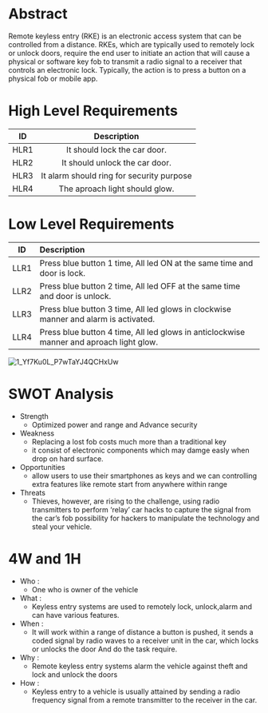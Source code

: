 # Abstract
Remote keyless entry (RKE) is an electronic access system that can be controlled from a distance. RKEs, which are typically used to remotely lock or unlock doors, require the end user to initiate an action that will cause a physical or software key fob to transmit a radio signal to a receiver that controls an electronic lock. Typically, the action is to press a button on a physical fob or mobile app.

# High Level Requirements
|ID  | Description                                            |	
|:--:|:------------------------------------------------------:|
|HLR1| It should lock the car door.
|HLR2| It should unlock the car door.	
|HLR3| It alarm should ring for security purpose 	
|HLR4| The aproach light should glow.

                            
# Low Level Requirements
| ID |    Description                                                                                                                   
|:--:|:----------------------------------------------------------------------------------------------------------------------------------
|LLR1|Press blue button 1 time, All led ON at the same time and door is lock.
|LLR2|Press blue button 2 time, All led OFF at the same time and door is unlock.
|LLR3|Press blue button 3 time, All led  glows in clockwise manner  and alarm is activated.
|LLR4|Press blue button 4 time, All led glows in anticlockwise manner and aproach light glow.                                                                  
 

![1_Yf7Ku0L_P7wTaYJ4QCHxUw](https://user-images.githubusercontent.com/98872208/157809021-00eca78f-48f9-41b6-b145-8d0152f5bd8f.png)

# SWOT Analysis
   * Strength 
     * Optimized power and range and Advance security
   * Weakness
	   * Replacing a lost fob costs much more than a traditional key
	   * it consist of electronic components which may damge easly when drop on hard surface.
   * Opportunities
	   * allow users to use their smartphones as keys and we can controlling extra features like remote start from anywhere within range
   * Threats
	   * Thieves, however, are rising to the challenge, using radio transmitters to perform ‘relay’ car hacks to capture the signal from the car’s fob 
       possibility for hackers to manipulate the technology and steal your vehicle.
# 4W and 1H
  * Who : 
      *  One who is owner of the vehicle
  * What :
      *  Keyless entry systems are used to remotely lock, unlock,alarm and can have various features.
  * When :
      *  It will work within a range of distance a button is pushed, it sends a coded signal by radio waves to a receiver unit in the car, which locks or unlocks the door And            do the task require.
  * Why :
      *   Remote keyless entry systems alarm the vehicle against theft and lock and unlock the doors
  * How :
      *   Keyless entry to a vehicle is usually attained by sending a radio frequency signal from a remote transmitter to the receiver in the car.
